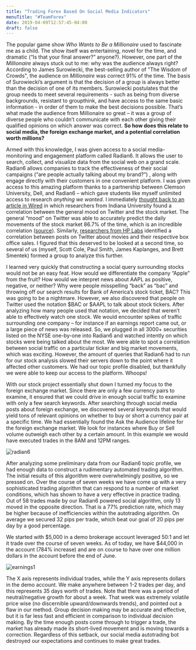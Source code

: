 ```yaml
---
title: "Trading Forex Based On Social Media Indicators"
menuTitle: "#TeamForex"
date: 2019-04-09T12:57:45-04:00
draft: false
---
```



The popular game show *Who Wants to Be a Millionaire* used to fascinate me as a child. The show itself was entertaining, novel for the time, and dramatic (“Is that your final answer?” anyone?). However, one part of the *Millionaire* always stuck out to me: why was the audience always right? According to James Surowiecki, the best-selling author of "The Wisdom of Crowds", the audience on *Millionaire* was correct 91% of the time. The basis of Surowiecki’s argument is that the decision of a group is always better than the decision of one of its members. Surowiecki postulates that the group needs to meet several requirements - such as being from diverse backgrounds, resistant to groupthink, and have access to the same basic information - in order of them to make the best decisions possible. That’s what made the audience from Millionaire so great – it was a group of diverse people who couldn’t communicate with each other giving their qualified opinions on which answer was correct. **So how does this relate to social media, the foreign exchange market, and a potential correlation worth millions?** 

Armed with this knowledge, I was given access to a social media-monitoring and engagement platform called Radian6. It allows the user to search, collect, and visualize data from the social web on a grand scale. Radian6 allows companies to track the effectiveness of their social campaigns (“are people actually talking about my brand?”) , along with engage directly with their customers in one convenient platform. I was given access to this amazing platform thanks to a partnership between Clemson University, Dell, and Radian6 – which gave students like myself unlimited access to research *anything we wanted*. I immediately [thought back to an article in Wired](http://www.wired.com/wiredscience/2010/10/twitter-crystal-ball) in which researchers from Indiana University found a correlation between the general mood on Twitter and the stock market. The general “mood” on Twitter was able to accurately predict the daily movements of the stock market 86.7% of the time, which is an incredible correlation ([source](http://arxiv.org/abs/1010.3003)). Similarly, [researchers from HP Labs](http://arxiv.org/abs/1003.5699) identified a correlation between posts on Twitter about movies and their respective box office sales. I figured that this deserved to be looked at a second time, so several of us (myself, Scott Cole, Paul Smith, James Kaplanges, and Brett Smentek) formed a group to analyze this further.

I learned very quickly that constructing a social query surrounding stocks would not be an easy feat. How would we differentiate the company “Apple” from the fruit? How would we interpret news about AAPL as positive, negative, or neither? Why were people misspelling “back” as “bac” and throwing off our search results for Bank of America’s stock ticket, BAC? This was going to be a nightmare. However, we also discovered that people on Twitter used the notation $BAC or $AAPL to talk about stock tickers. After analyzing how many people used that notation, we decided that weren’t able to effectively watch one stock. We would encounter spikes of traffic surrounding one company – for instance if an earnings report came out, or a large piece of news was released. So, we plugged in all 3000+ securities listed on the NYSE one-by-one into Radian6 and watched intently on which stocks were being talked about the most. We were able to spot a correlation between social traffic on a particular ticker and big market movements, which was exciting. However, the amount of queries that Radian6 had to run for our stock analysis slowed their servers down to the point where it affected other customers. We had our topic profile disabled, but thankfully we were able to keep our access to the platform. Whoops! 

With our stock project essentially shut down I turned my focus to the foreign exchange market. Since there are only a few currency pairs to examine, it ensured that we could drive in enough social traffic to examine with only a few search keywords. After searching through social media posts about foreign exchange, we discovered several keywords that would yield tons of relevant opinions on whether to buy or short a currency pair at a specific time. We had essentially found the Ask the Audience lifeline for the foreign exchange market. We look for instances where Buy or Sell volume outweigh each other by a certain amount. In this example we would have executed trades in the 8AM and 12PM ranges. 

![radian6](/radian6.png)

After analyzing some preliminary data from our Radian6 topic profile, we had enough data to construct a rudimentary automated trading algorithm.  The initial results of this algorithm were overwhelmingly positive, so we pressed on. Over the course of seven weeks we have come up with a very sophisticated trading algorithm that can respond to a number of market conditions, which has shown to have a very effective in practice trading. Out of 58 trades made by our Radian6 powered social algorithm, only 13 moved in the opposite direction. That is a 77% prediction rate, which may be higher because of inefficiencies within the autotrading algorithm. On average we secured 32 pips per trade, which beat our goal of 20 pips per day by a good percentage.

We started with $5,000 in a demo brokerage account leveraged 50:1 and let it trade over the course of seven weeks. As of today, we have $44,000 in the account (784% increase) and are on course to have over one million dollars in the account before the end of June. 

![earnings1](/earnings1.png)

The X axis represents individual trades, while the Y axis represents dollars in the demo account. We make anywhere between 1-2 trades per day, and this represents 35 days worth of trades. Note that there was a period of neutral/negative growth for about a week. That week was extremely volatile price wise (no discernible upward/downwards trends), and pointed out a flaw in our method. Group decision making may be accurate and effective, but it is far less fast and efficient in comparison to individual decision making. By the time enough posts come through to trigger a trade, the market has already made its short-lived movement and is moving towards a correction. Regardless of this setback, our social media autotrading bot destroyed our expectations and continues to make great trades.